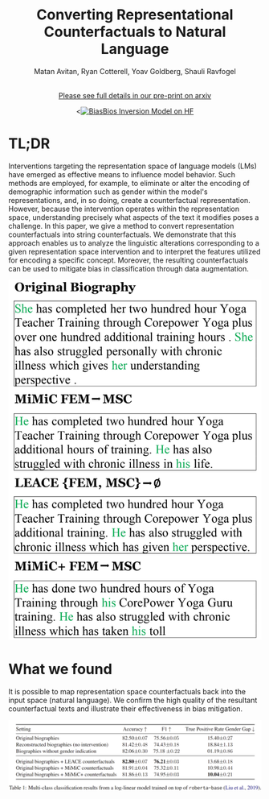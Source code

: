 # <div align="center">Converting Representational Counterfactuals to Natural Language</div>
<div align="center">Matan Avitan, Ryan Cotterell, Yoav Goldberg, Shauli Ravfogel
<br><br>

[Please see full details in our pre-print on arxiv](https://arxiv.org/abs/2402.11355)
</div> 
<div align="center">
<<a href="https://huggingface.co/MatanAvitan/gtr__nq__64_bios__correct"><img src="https://huggingface.co/datasets/huggingface/badges/resolve/main/model-on-hf-xl.svg" alt="BiasBios Inversion Model on HF"></a>
</div>


# TL;DR
Interventions targeting the representation space of language models (LMs) have emerged as effective means to influence model behavior. 
Such methods are employed, for example, to eliminate or alter the encoding of demographic information such as gender within the model's representations, and, in so doing, create a counterfactual representation. 
However, because the intervention operates within the representation space, understanding precisely what aspects of the text it modifies poses a challenge. 
In this paper, we give a method to convert representation counterfactuals into string counterfactuals.
We demonstrate that this approach enables us to analyze the linguistic alterations corresponding to a given representation space intervention and to interpret the features utilized for encoding a specific concept. Moreover, the resulting counterfactuals can be used to mitigate bias in classification through data augmentation.

<p align="center">
<img src="figures/fig1.jpg" width="650">
</p>

# What we found 
It is possible to map representation space counterfactuals back into the input space (natural language).
We confirm the high quality of the resultant counterfactual texts and illustrate their effectiveness in bias mitigation.


<p align="center">
<img src="figures/table1.png" width="650">
</p>